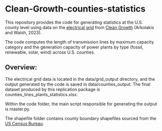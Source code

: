 # Clean-Growth-counties-statistics
This repository provides the code for generating statistics at the U.S. county level using data on the [electrical grid](https://www.dropbox.com/scl/fi/fj879h77amgso5kefeh3s/Replication_Grid.zip?rlkey=lha5an6ypha7xzrghl20vg602&e=1&dl=0) from [Clean Growth](https://static1.squarespace.com/static/5b4b997eda02bc592b5131cd/t/64e38ceeb5dae75b3b9cb7e3/1692634362860/CleanGrowth.pdf) (Arkolakis and Walsh, 2023). 

The code computes the length of transmission lines by maximum capacity category and the generation capacity of power plants by type (fossil, renewable, solar, wind) across U.S. counties.  

## Overview:
The electrical grid data is located in the data/grid_output directory, and the output generated by the code is saved in data/counties_output. The final dataset produced by this replication package is counties_lines_plants_statistics.xlsx.

Within the code folder, the main script responsible for generating the output is master.py.

The shapefile folder contains county boundary shapefiles sourced from the [US Census Bureau](https://www.census.gov/geographies/mapping-files/time-series/geo/cartographic-boundary.2023.html#list-tab-1883739534).








